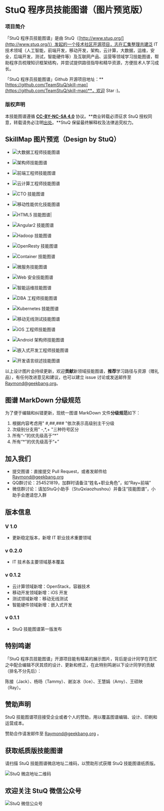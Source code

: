 # StuQ 程序员技能图谱（图片预览版）

### 项目简介

「StuQ 程序员技能图谱」是由 StuQ（[http://www.stuq.org/](http://www.stuq.org/)）发起的一个技术社区开源项目，志在汇集整理共建泛 IT 技术领域（人工智能，前端开发，移动开发，架构，云计算，大数据，运维，安全，后端开发，测试，智能硬件等）及互联网产品、运营等领域学习技能图谱，帮助程序员梳理知识框架结构，并尝试提供路径指导和精华资源，方便技术人学习成长。

「StuQ 程序员技能图谱」Github 开源项目地址：**[https://github.com/TeamStuQ/skill-map](https://github.com/TeamStuQ/skill-map)**，欢迎 Star :)。

### 版权声明
本技能图谱遵循 **[CC-BY-NC-SA 4.0](https://creativecommons.org/licenses/by-nc-sa/4.0/)** 协议。**商业转载必须征求 StuQ 授权同意，转载请务必注明[出处](http://www.stuq.org/subject/skill-map/)。**StuQ 保留最终解释权及法律追究权力。

## SkillMap 图片预览（Design by StuQ）

- ![大数据工程师技能图谱](https://github.com/TeamStuQ/skill-map/blob/master/data/designbyStuQ/png-BigData-by-StuQ.png)

- ![架构师技能图谱](https://github.com/TeamStuQ/skill-map/blob/master/data/designbyStuQ/png-Architect-by-StuQ.png)

- ![前端工程师技能图谱](https://github.com/TeamStuQ/skill-map/blob/master/data/designbyStuQ/png-FrontEnd-by-StuQ.png)

- ![云计算工程师技能图谱](https://github.com/TeamStuQ/skill-map/blob/master/data/designbyStuQ/png-CloudComputing-by-StuQ.png)

- ![CTO 技能图谱](https://github.com/TeamStuQ/skill-map/blob/master/data/designbyStuQ/png-CTO-by-StuQ.png)

- ![移动性能优化技能图谱](https://github.com/TeamStuQ/skill-map/blob/master/data/designbyStuQ/png-MobileOptimization-by-StuQ.png)

- ![HTML5 技能图谱](https://github.com/TeamStuQ/skill-map/blob/master/data/designbyStuQ/png-HTML5-by-StuQ.png)|

- ![Angular2 技能图谱](https://github.com/TeamStuQ/skill-map/blob/master/data/designbyStuQ/png-Angular2-by-StuQ.png)

- ![Hadoop 技能图谱](https://github.com/TeamStuQ/skill-map/blob/master/master/data/designbyStuQ/png-Hadoop-by-StuQ.png)

- ![OpenResty 技能图谱](https://github.com/TeamStuQ/skill-map/blob/master/data/designbyStuQ/png-OpenResty-by-StuQ.png)

- ![Container 技能图谱](https://github.com/TeamStuQ/skill-map/blob/master/data/designbyStuQ/png-Container-by-StuQ.png)

- ![微服务技能图谱](https://github.com/TeamStuQ/skill-map/blob/master/data/designbyStuQ/png-MicroService-by-StuQ.png)

- ![Web 安全技能图谱](https://github.com/TeamStuQ/skill-map/blob/master/data/designbyStuQ/png-Security-by-StuQ.png)

- ![智能运维技能图谱](https://github.com/TeamStuQ/skill-map/blob/master/data/designbyStuQ/png-IntelligentDevOps-by-StuQ.png)

- ![DBA 工程师技能图谱](https://github.com/TeamStuQ/skill-map/blob/master/data/designbyStuQ/png-DBA-by-StuQ.png)

- ![Kubernetes 技能图谱](https://github.com/TeamStuQ/skill-map/blob/master/data/designbyStuQ/png-Kubernetes-by-StuQ.png)

- ![移动无线测试技能图谱](https://github.com/TeamStuQ/skill-map/blob/master/data/designbyStuQ/png-MobileTesting-by-StuQ.png)

- ![iOS 工程师技能图谱](https://github.com/TeamStuQ/skill-map/blob/master/data/designbyStuQ/png-iOSDev-by-StuQ.png)

- ![Android 架构师技能图谱](https://github.com/TeamStuQ/skill-map/blob/master/data/designbyStuQ/png-AndroidArchitect-by-StuQ.png)

- ![嵌入式开发工程师技能图谱](https://github.com/TeamStuQ/skill-map/blob/master/data/designbyStuQ/png-EmbeddedEngineer-by-StuQ.png)

- ![开发语言综述技能图谱](https://github.com/TeamStuQ/skill-map/blob/master/data/designbyStuQ/png-ProgrammingLanguage-by-StuQ.png)

以上设计图片会持续更新，欢迎**贡献**新领域技能图谱，**推荐**学习路径与资源（赠礼品），有任何改进意见和建议，也可以建立 issue 讨论或发送邮件至  Raymond@geekbang.org。

## 图谱 MarkDown 分级规范

为了便于编辑和纠错更新，现统一图谱 MarkDown 文件**分级规范**如下：

1. 根据内容考虑用" #,##,### "依次表示高级别主干分级
2. 次级别分支用" -,*,+ "三种符号区分
3. 所有“-”的优先级高于“*”
4. 所有“*”的优先级高于“+”

## 加入我们
- 提交图谱：直接提交 Pull Request，或者发邮件给 Raymond@geekbang.org
- QQ群讨论：254521819，加群时请备注“姓名+职业角色”，如“Ray+前端”
- 微信群讨论：请加StuQ小助手（StuQxiaozhushou）并备注“技能图谱”，小助手会邀请您入群

## 版本信息

### V 1.0
- 更新稳定版本，新增 IT 职业技术重要领域

### v 0.2.0
- IT 技术各主要领域基本覆盖

### v 0.1.2
- 云计算领域新增：OpenStack，容器技术
- 移动开发领域新增：iOS 开发
- 测试领域新增：移动无线测试
- 智能硬件领域新增：嵌入式开发

### v 0.1.1
- StuQ 技能图谱第一版发布

## 特别鸣谢

「StuQ 程序员技能图谱」开源项目能有精美的展示图片，背后是设计同学在百忙之中配合编辑不厌其烦的设计、更新和修正，在此特别鸣谢以下设计同学的贡献（排名不分先后）：

陈接（Jack）、杨旸（Tammy）、谢汝冰（Ice）、王慧娟（Amy）、王硕映（Ray）。

## 赞助声明

StuQ 技能图谱项目接受企业或者个人的赞助，用以覆盖图谱编辑、设计、印刷和运营成本。

赞助合作请发邮件至 Raymond@geekbang.org 。

## 获取纸质版技能图谱

请扫描 StuQ 技能图谱微店地址二维码，以赞助形式获赠 StuQ 技能图谱纸质版。

![StuQ 微店地址二维码](https://github.com/TeamStuQ/skill-map/blob/master/img/StuQWMall-QRCode-100X100.png)

## 欢迎关注 StuQ 微信公众号

![StuQ 微信公众号](https://github.com/TeamStuQ/skill-map/blob/master/img/StuQ-QRCode-100X100.png)
